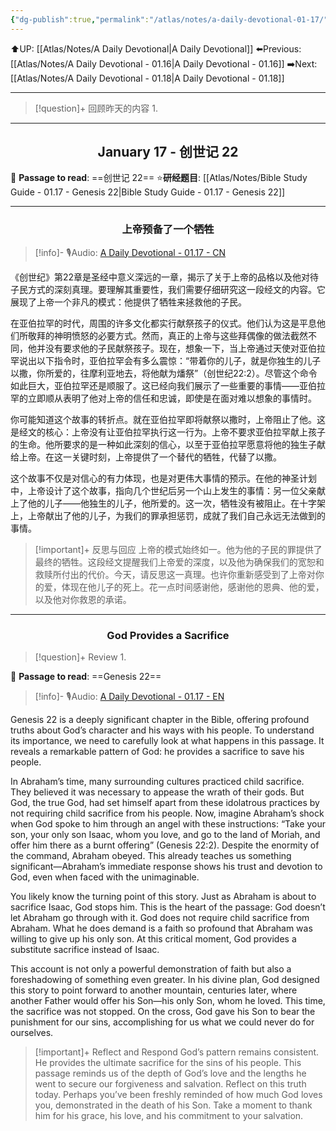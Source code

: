 ```yaml
---
{"dg-publish":true,"permalink":"/atlas/notes/a-daily-devotional-01-17/"}
---
```


 ⬆️UP: [[Atlas/Notes/A Daily Devotional\|A Daily Devotional]]
⬅️Previous: [[Atlas/Notes/A Daily Devotional - 01.16\|A Daily Devotional - 01.16]]
➡️Next: [[Atlas/Notes/A Daily Devotional - 01.18\|A Daily Devotional - 01.18]]

---

> [!question]+ 回顾昨天的内容
>1.  

---
## <center>January 17 - 创世记 22</center>

📖 **Passage to read**: ==创世记 22==
⭐**研经题目**: [[Atlas/Notes/Bible Study Guide - 01.17 - Genesis 22\|Bible Study Guide - 01.17 - Genesis 22]]

---
### <center>上帝预备了一个牺牲</center>

> [!info]- 🎙️Audio: [A Daily Devotional - 01.17 - CN]()


《创世纪》第22章是圣经中意义深远的一章，揭示了关于上帝的品格以及他对待子民方式的深刻真理。要理解其重要性，我们需要仔细研究这一段经文的内容。它展现了上帝一个非凡的模式：他提供了牺牲来拯救他的子民。

在亚伯拉罕的时代，周围的许多文化都实行献祭孩子的仪式。他们认为这是平息他们所敬拜的神明愤怒的必要方式。然而，真正的上帝与这些拜偶像的做法截然不同，他并没有要求他的子民献祭孩子。现在，想象一下，当上帝通过天使对亚伯拉罕说出以下指令时，亚伯拉罕会有多么震惊：“带着你的儿子，就是你独生的儿子以撒，你所爱的，往摩利亚地去，将他献为燔祭”（创世纪22:2）。尽管这个命令如此巨大，亚伯拉罕还是顺服了。这已经向我们展示了一些重要的事情——亚伯拉罕的立即顺从表明了他对上帝的信任和忠诚，即使是在面对难以想象的事情时。

你可能知道这个故事的转折点。就在亚伯拉罕即将献祭以撒时，上帝阻止了他。这是经文的核心：上帝没有让亚伯拉罕执行这一行为。上帝不要求亚伯拉罕献上孩子的生命。他所要求的是一种如此深刻的信心，以至于亚伯拉罕愿意将他的独生子献给上帝。在这一关键时刻，上帝提供了一个替代的牺牲，代替了以撒。

这个故事不仅是对信心的有力体现，也是对更伟大事情的预示。在他的神圣计划中，上帝设计了这个故事，指向几个世纪后另一个山上发生的事情：另一位父亲献上了他的儿子——他独生的儿子，他所爱的。这一次，牺牲没有被阻止。在十字架上，上帝献出了他的儿子，为我们的罪承担惩罚，成就了我们自己永远无法做到的事情。

> [!important]+ 反思与回应
上帝的模式始终如一。他为他的子民的罪提供了最终的牺牲。这段经文提醒我们上帝爱的深度，以及他为确保我们的宽恕和救赎所付出的代价。今天，请反思这一真理。也许你重新感受到了上帝对你的爱，体现在他儿子的死上。花一点时间感谢他，感谢他的恩典、他的爱，以及他对你救恩的承诺。




---
### <center>God Provides a Sacrifice</center>

> [!question]+ Review
>1. 

📖 **Passage to read**: ==Genesis 22==

> [!info]- 🎙️Audio: [A Daily Devotional - 01.17 - EN]()


Genesis 22 is a deeply significant chapter in the Bible, offering profound truths about God’s character and his ways with his people. To understand its importance, we need to carefully look at what happens in this passage. It reveals a remarkable pattern of God: he provides a sacrifice to save his people.

In Abraham’s time, many surrounding cultures practiced child sacrifice. They believed it was necessary to appease the wrath of their gods. But God, the true God, had set himself apart from these idolatrous practices by not requiring child sacrifice from his people. Now, imagine Abraham’s shock when God spoke to him through an angel with these instructions: “Take your son, your only son Isaac, whom you love, and go to the land of Moriah, and offer him there as a burnt offering” (Genesis 22:2). Despite the enormity of the command, Abraham obeyed. This already teaches us something significant—Abraham’s immediate response shows his trust and devotion to God, even when faced with the unimaginable.

You likely know the turning point of this story. Just as Abraham is about to sacrifice Isaac, God stops him. This is the heart of the passage: God doesn’t let Abraham go through with it. God does not require child sacrifice from Abraham. What he does demand is a faith so profound that Abraham was willing to give up his only son. At this critical moment, God provides a substitute sacrifice instead of Isaac.

This account is not only a powerful demonstration of faith but also a foreshadowing of something even greater. In his divine plan, God designed this story to point forward to another mountain, centuries later, where another Father would offer his Son—his only Son, whom he loved. This time, the sacrifice was not stopped. On the cross, God gave his Son to bear the punishment for our sins, accomplishing for us what we could never do for ourselves.

> [!important]+ Reflect and Respond
God’s pattern remains consistent. He provides the ultimate sacrifice for the sins of his people. This passage reminds us of the depth of God’s love and the lengths he went to secure our forgiveness and salvation. Reflect on this truth today. Perhaps you’ve been freshly reminded of how much God loves you, demonstrated in the death of his Son. Take a moment to thank him for his grace, his love, and his commitment to your salvation.



